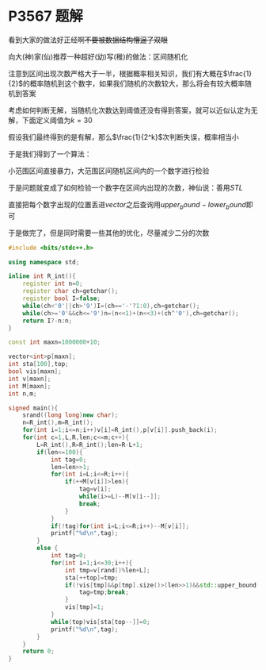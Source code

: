 # P3567 题解

看到大家的做法好正经啊~~不要被数据结构懵逼了双眼~~

向大(神)家(仙)推荐一种超好(幼)写(稚)的做法：区间随机化

注意到区间出现次数严格大于一半，根据概率相关知识，我们有大概在$\frac{1}{2}$的概率随机到这个数字，如果我们随机的次数较大，那么将会有较大概率随机到答案

考虑如何判断无解，当随机化次数达到阈值还没有得到答案，就可以近似认定为无解，下面定义阈值为$k=30$

假设我们最终得到的是有解，那么$\frac{1}{2^k}$次判断失误，概率相当小

于是我们得到了一个算法：

小范围区间直接暴力，大范围区间随机区间内的一个数字进行检验

于是问题就变成了如何检验一个数字在区间内出现的次数，神仙说：善用$STL$

直接把每个数字出现的位置丢进$vector$之后查询用$upper_bound-lower_bound$即可

于是做完了，但是同时需要一些其他的优化，尽量减少二分的次数

```cpp
#include <bits/stdc++.h>

using namespace std;

inline int R_int(){
	register int n=0;
	register char ch=getchar();
	register bool I=false;
	while(ch<'0'||ch>'9')I=(ch=='-'?1:0),ch=getchar();
	while(ch>='0'&&ch<='9')n=(n<<1)+(n<<3)+(ch^'0'),ch=getchar();
	return I?-n:n;
}

const int maxn=1000000+10;

vector<int>p[maxn];
int sta[100],top;
bool vis[maxn];
int v[maxn];
int M[maxn];
int n,m;

signed main(){
	srand((long long)new char);
	n=R_int(),m=R_int();
	for(int i=1;i<=n;i++)v[i]=R_int(),p[v[i]].push_back(i);
	for(int c=1,L,R,len;c<=m;c++){
		L=R_int(),R=R_int();len=R-L+1;
		if(len<=100){
			int tag=0;
			len=len>>1;
			for(int i=L;i<=R;i++){
				if(++M[v[i]]>len){
					tag=v[i];
					while(i>=L)--M[v[i--]];
					break;
				}
			}
			if(!tag)for(int i=L;i<=R;i++)--M[v[i]];
			printf("%d\n",tag);
		}
		else {
			int tag=0;
			for(int i=1;i<=30;i++){
				int tmp=v[rand()%len+L];
				sta[++top]=tmp;
				if(!vis[tmp]&&p[tmp].size()>(len>>1)&&std::upper_bound(p[tmp].begin(),p[tmp].end(),R)-std::lower_bound(p[tmp].begin(),p[tmp].end(),L)>(len>>1)){
					tag=tmp;break;
				}
				vis[tmp]=1;
			}
			while(top)vis[sta[top--]]=0;
			printf("%d\n",tag);
		}
	}
	return 0;
}
```